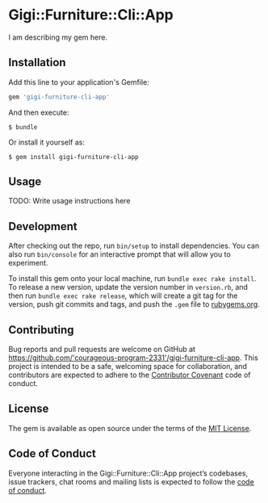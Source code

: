 # Gigi::Furniture::Cli::App
I am describing my gem here.

## Installation

Add this line to your application's Gemfile:

```ruby
gem 'gigi-furniture-cli-app'
```

And then execute:

    $ bundle

Or install it yourself as:

    $ gem install gigi-furniture-cli-app

## Usage

TODO: Write usage instructions here

## Development

After checking out the repo, run `bin/setup` to install dependencies. You can also run `bin/console` for an interactive prompt that will allow you to experiment.

To install this gem onto your local machine, run `bundle exec rake install`. To release a new version, update the version number in `version.rb`, and then run `bundle exec rake release`, which will create a git tag for the version, push git commits and tags, and push the `.gem` file to [rubygems.org](https://rubygems.org).

## Contributing

Bug reports and pull requests are welcome on GitHub at https://github.com/'courageous-program-2331'/gigi-furniture-cli-app. This project is intended to be a safe, welcoming space for collaboration, and contributors are expected to adhere to the [Contributor Covenant](http://contributor-covenant.org) code of conduct.

## License

The gem is available as open source under the terms of the [MIT License](https://opensource.org/licenses/MIT).

## Code of Conduct

Everyone interacting in the Gigi::Furniture::Cli::App project’s codebases, issue trackers, chat rooms and mailing lists is expected to follow the [code of conduct](https://github.com/'courageous-program-2331'/gigi-furniture-cli-app/blob/master/CODE_OF_CONDUCT.md).

